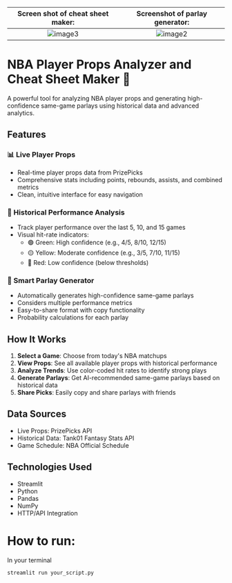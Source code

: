 

Screen shot of cheat sheet maker:           |  Screenshot of parlay generator:
:-------------------------:|:-------------------------:
![image3](https://github.com/user-attachments/assets/8770e1a8-9108-4aec-8655-9689d92e9b65) | ![image2](https://github.com/user-attachments/assets/5fb15180-d4ce-42f9-843a-202f1d3a6293)

# NBA Player Props Analyzer and Cheat Sheet Maker 🏀

A powerful tool for analyzing NBA player props and generating high-confidence same-game parlays using historical data and advanced analytics.

## Features

### 📊 Live Player Props
- Real-time player props data from PrizePicks
- Comprehensive stats including points, rebounds, assists, and combined metrics
- Clean, intuitive interface for easy navigation

### 🎯 Historical Performance Analysis
- Track player performance over the last 5, 10, and 15 games
- Visual hit-rate indicators:
  - 🟢 Green: High confidence (e.g., 4/5, 8/10, 12/15)
  - 🟡 Yellow: Moderate confidence (e.g., 3/5, 7/10, 11/15)
  - 🔴 Red: Low confidence (below thresholds)

### 🎲 Smart Parlay Generator
- Automatically generates high-confidence same-game parlays
- Considers multiple performance metrics
- Easy-to-share format with copy functionality
- Probability calculations for each parlay

## How It Works

1. **Select a Game**: Choose from today's NBA matchups
2. **View Props**: See all available player props with historical performance
3. **Analyze Trends**: Use color-coded hit rates to identify strong plays
4. **Generate Parlays**: Get AI-recommended same-game parlays based on historical data
5. **Share Picks**: Easily copy and share parlays with friends

## Data Sources
- Live Props: PrizePicks API
- Historical Data: Tank01 Fantasy Stats API
- Game Schedule: NBA Official Schedule

## Technologies Used
- Streamlit
- Python
- Pandas
- NumPy
- HTTP/API Integration

# How to run: 
In your terminal 
```
streamlit run your_script.py
```

